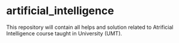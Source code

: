 # artificial_intelligence

This repository will contain all helps and solution related to Atrificial Intelligence course taught in University (UMT).
